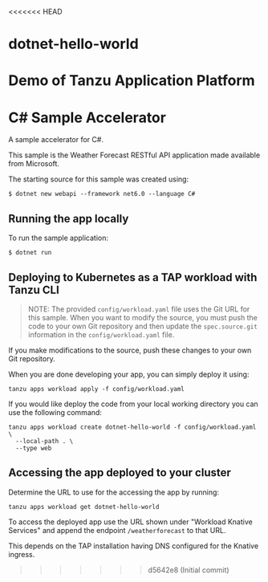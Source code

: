 <<<<<<< HEAD
# dotnet-hello-world
Demo of Tanzu Application Platform
=======
# C# Sample Accelerator

A sample accelerator for C#.

This sample is the Weather Forecast RESTful API application made available from Microsoft.

The starting source for this sample was created using:
```
$ dotnet new webapi --framework net6.0 --language C#
```

## Running the app locally

To run the sample application:

```
$ dotnet run
```

## Deploying to Kubernetes as a TAP workload with Tanzu CLI

> NOTE: The provided `config/workload.yaml` file uses the Git URL for this sample. When you want to modify the source, you must push the code to your own Git repository and then update the `spec.source.git` information in the `config/workload.yaml` file.

If you make modifications to the source, push these changes to your own Git repository.

When you are done developing your app, you can simply deploy it using:

```
tanzu apps workload apply -f config/workload.yaml
```

If you would like deploy the code from your local working directory you can use the following command:

```
tanzu apps workload create dotnet-hello-world -f config/workload.yaml \
  --local-path . \
  --type web
```

## Accessing the app deployed to your cluster

Determine the URL to use for the accessing the app by running:

```
tanzu apps workload get dotnet-hello-world
```

To access the deployed app use the URL shown under "Workload Knative Services" and append the endpoint `/weatherforecast` to that URL.

This depends on the TAP installation having DNS configured for the Knative ingress.
>>>>>>> d5642e8 (Initial commit)
